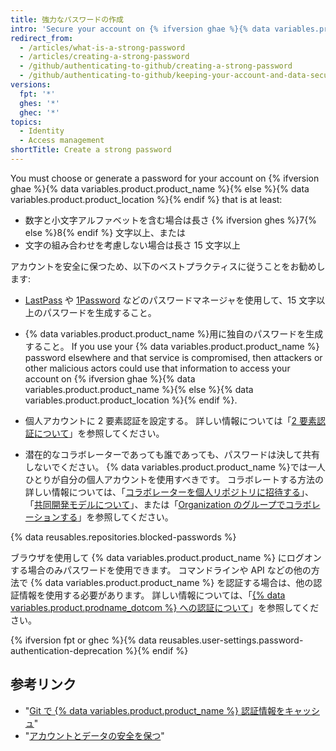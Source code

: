 ```yaml
---
title: 強力なパスワードの作成
intro: 'Secure your account on {% ifversion ghae %}{% data variables.product.product_name %}{% else %}{% data variables.product.product_location %}{% endif %} with a strong and unique password using a password manager.'
redirect_from:
  - /articles/what-is-a-strong-password
  - /articles/creating-a-strong-password
  - /github/authenticating-to-github/creating-a-strong-password
  - /github/authenticating-to-github/keeping-your-account-and-data-secure/creating-a-strong-password
versions:
  fpt: '*'
  ghes: '*'
  ghec: '*'
topics:
  - Identity
  - Access management
shortTitle: Create a strong password
---
```


You must choose or generate a password for your account on {% ifversion ghae %}{% data variables.product.product_name %}{% else %}{% data variables.product.product_location %}{% endif %} that is at least:
- 数字と小文字アルファベットを含む場合は長さ {% ifversion ghes %}7{% else %}8{% endif %} 文字以上、または
- 文字の組み合わせを考慮しない場合は長さ 15 文字以上

アカウントを安全に保つため、以下のベストプラクティスに従うことをお勧めします:
- [LastPass](https://lastpass.com/) や [1Password](https://1password.com/) などのパスワードマネージャを使用して、15 文字以上のパスワードを生成すること。
- {% data variables.product.product_name %}用に独自のパスワードを生成すること。 If you use your {% data variables.product.product_name %} password elsewhere and that service is compromised, then attackers or other malicious actors could use that information to access your account on {% ifversion ghae %}{% data variables.product.product_name %}{% else %}{% data variables.product.product_location %}{% endif %}.

- 個人アカウントに 2 要素認証を設定する。 詳しい情報については「[2 要素認証について](/articles/about-two-factor-authentication)」を参照してください。
- 潜在的なコラボレーターであっても誰であっても、パスワードは決して共有しないでください。 {% data variables.product.product_name %}では一人ひとりが自分の個人アカウントを使用すべきです。 コラボレートする方法の詳しい情報については、「[コラボレーターを個人リポジトリに招待する](/articles/inviting-collaborators-to-a-personal-repository)」、「[共同開発モデルについて](/articles/about-collaborative-development-models/)」、または「[Organization のグループでコラボレーションする](/organizations/collaborating-with-groups-in-organizations/)」を参照してください。

{% data reusables.repositories.blocked-passwords %}

ブラウザを使用して {% data variables.product.product_name %} にログオンする場合のみパスワードを使用できます。 コマンドラインや API などの他の方法で {% data variables.product.product_name %} を認証する場合は、他の認証情報を使用する必要があります。 詳しい情報については、「[{% data variables.product.prodname_dotcom %} への認証について](/github/authenticating-to-github/about-authentication-to-github)」を参照してください。

{% ifversion fpt or ghec %}{% data reusables.user-settings.password-authentication-deprecation %}{% endif %}

## 参考リンク

- "[Git で {% data variables.product.product_name %} 認証情報をキャッシュ](/github/getting-started-with-github/caching-your-github-credentials-in-git/)"
- "[アカウントとデータの安全を保つ](/articles/keeping-your-account-and-data-secure/)"

